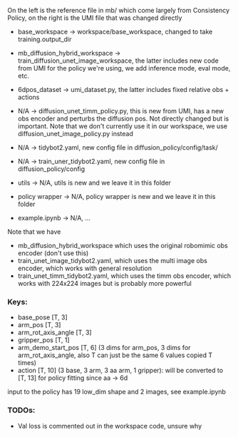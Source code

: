 On the left is the reference file in mb/ which come largely from Consistency Policy, on the right is the UMI file that was changed directly 
- base_workspace -> workspace/base_workspace, changed to take training.output_dir
- mb_diffusion_hybrid_workspace -> train_diffusion_unet_image_workspace, the latter includes new code from UMI for the policy we're using, we add inference mode, eval mode, etc. 
- 6dpos_dataset -> umi_dataset.py, the latter includes fixed relative obs + actions

- N/A -> diffusion_unet_timm_policy.py, this is new from UMI, has a new obs encoder and perturbs the diffusion pos. Not directly changed but is important. Note that we don't currently use it in our workspace, we use diffusion_unet_image_policy.py instead
- N/A -> tidybot2.yaml, new config file in diffusion_policy/config/task/
- N/A -> train_uner_tidybot2.yaml, new config file in diffusion_policy/config

- utils -> N/A, utils is new and we leave it in this folder
- policy wrapper -> N/A, policy wrapper is new and we leave it in this folder
- example.ipynb -> N/A, ...

Note that we have 
- mb_diffusion_hybrid_workspace which uses the original robomimic obs encoder (don't use this)
- train_unet_image_tidybot2.yaml, which uses the multi image obs encoder, which works with general resolution
- train_unet_timm_tidybot2.yaml, which uses the timm obs encoder, which works with 224x224 images but is probably more powerful

### Keys:
- base_pose [T, 3]
- arm_pos [T, 3]
- arm_rot_axis_angle [T, 3]
- gripper_pos [T, 1]
- arm_demo_start_pos [T, 6] (3 dims for arm_pos, 3 dims for arm_rot_axis_angle, also T can just be the same 6 values copied T times)
- action [T, 10] (3 base, 3 arm, 3 aa arm, 1 gripper): will be converted to [T, 13] for policy fitting since aa -> 6d

input to the policy has 19 low_dim shape and 2 images, see example.ipynb

### TODOs:
- Val loss is commented out in the workspace code, unsure why

